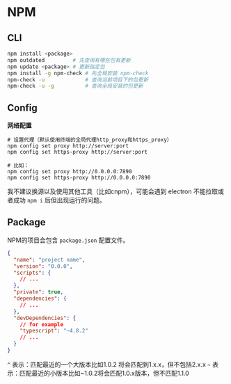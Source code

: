 # NPM

## CLI

```sh
npm install <package>
npm outdated         # 先查询有哪些包有更新
npm update <package> # 更新指定包
npm install -g npm-check # 先全局安装 npm-check
npm-check -u             # 查询当前项目下的包更新
npm-check -u -g          # 查询全局安装的包更新
```

## Config

**网络配置**

```shell
# 设置代理（默认使用终端的全局代理http_proxy和https_proxy）
npm config set proxy http://server:port
npm config set https-proxy http://server:port

# 比如：
npm config set proxy http://0.0.0.0:7890
npm config set https-proxy http://0.0.0.0:7890
```

我不建议换源以及使用其他工具（比如cnpm），可能会遇到 electron 不能拉取或者成功 `npm i` 后但出现运行的问题。

## Package

NPM的项目会包含 `package.json` 配置文件。


```json
{
  "name": "project name",
  "version": "0.0.0",
  "scripts": {
	// ...
  },
  "private": true,
  "dependencies": {
	// ...
  },
  "devDependencies": {
	// for example
    "typescript": "~4.8.2"
	// ...
  }
}
```


`^` 表示：匹配最近的一个大版本比如1.0.2 将会匹配到1.x.x，但不包括2.x.x
`~` 表示：匹配最近的小版本比如~1.0.2将会匹配1.0.x版本，但不匹配1.1.0